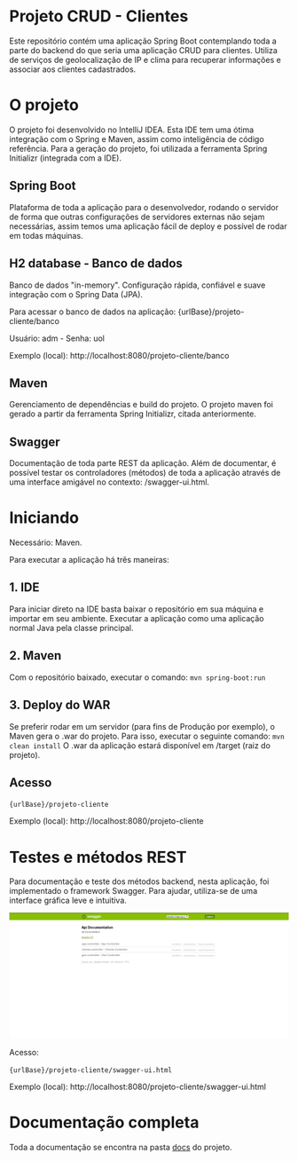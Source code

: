 # Projeto CRUD - Clientes

Este repositório contém uma aplicação Spring Boot contemplando toda a parte do backend do que seria uma aplicação CRUD para clientes. Utiliza de serviços de geolocalização de IP e clima para recuperar informações e associar aos clientes cadastrados. 

# **O projeto**

O projeto foi desenvolvido no IntelliJ IDEA. Esta IDE tem uma ótima integração com o Spring e Maven, assim como inteligência de código referência. Para a geração do projeto, foi utilizada a ferramenta Spring Initializr (integrada com a IDE).

## Spring Boot

Plataforma de toda a aplicação para o desenvolvedor, rodando o servidor de forma que outras configurações de servidores externas não sejam necessárias, assim temos uma aplicação fácil de deploy e possível de rodar em todas máquinas.

## H2 database - Banco de dados

Banco de dados "in-memory". Configuração rápida, confiável e suave integração com o Spring Data (JPA).

Para acessar o banco de dados na aplicação:
{urlBase}/projeto-cliente/banco

Usuário: adm - Senha: uol

Exemplo (local): http://localhost:8080/projeto-cliente/banco


## Maven

Gerenciamento de dependências e build do projeto. O projeto maven foi gerado a partir da ferramenta Spring Initializr, citada anteriormente.

## Swagger

Documentação de toda parte REST da aplicação. Além de documentar, é possível testar os controladores (métodos) de toda a aplicação através de uma interface amigável no contexto: /swagger-ui.html.

# Iniciando

Necessário: Maven.

Para executar a aplicação há três maneiras:

## 1. IDE
Para iniciar direto na IDE basta baixar o repositório em sua máquina e importar em seu ambiente. Executar a aplicação como uma aplicação normal Java pela classe principal.

## 2. Maven
Com o repositório baixado, executar o comando:
`mvn spring-boot:run`

## 3. Deploy do WAR
Se preferir rodar em um servidor (para fins de Produção por exemplo), o Maven gera o .war do projeto. Para isso, executar o seguinte comando:
`mvn clean install`
O .war da aplicação estará disponível em /target (raiz do projeto).

## Acesso

`{urlBase}/projeto-cliente`

Exemplo (local): http://localhost:8080/projeto-cliente

# Testes e métodos REST

Para documentação e teste dos métodos backend, nesta aplicação, foi implementado o framework Swagger. Para ajudar, utiliza-se de uma interface gráfica leve e intuitiva.

![swagger](https://raw.githubusercontent.com/aleixofp/projeto-cliente/master/src/main/resources/static/imagem-swagger.png)

Acesso:

`{urlBase}/projeto-cliente/swagger-ui.html`

Exemplo (local): http://localhost:8080/projeto-cliente/swagger-ui.html

# Documentação completa

Toda a documentação se encontra na pasta [docs](https://github.com/aleixofp/projeto-cliente/tree/master/docs) do projeto.
